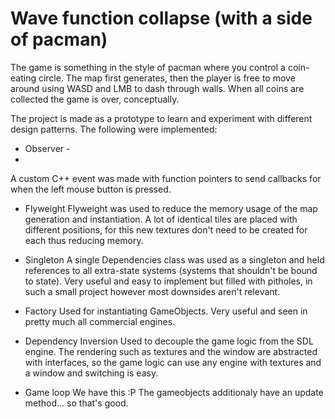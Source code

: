 # Wave function collapse (with a side of pacman)

The game is something in the style of pacman where you control a coin-eating circle. The map first generates, then the player is free to move around using WASD and LMB to dash through walls. When all coins are collected the game is over, conceptually. 

The project is made as a prototype to learn and experiment with different design patterns. The following were implemented:

- Observer -
- 
A custom C++ event was made with function pointers to send callbacks for when the left mouse button is pressed. 

- Flyweight
Flyweight was used to reduce the memory usage of the map generation and instantiation. A lot of identical tiles are placed with different positions, for this new textures don't need to be created for each thus reducing memory.

- Singleton
A single Dependencies class was used as a singleton and held references to all extra-state systems (systems that shouldn't be bound to state). Very useful and easy to implement but filled with pitholes, in such a small project however most downsides aren't relevant.

- Factory
Used for instantiating GameObjects. Very useful and seen in pretty much all commercial engines.

- Dependency Inversion
Used to decouple the game logic from the SDL engine. The rendering such as textures and the window are abstracted with interfaces, so the game logic can use any engine with textures and a window and switching is easy.

- Game loop
We have this :P
The gameobjects additionaly have an update method... so that's good.

